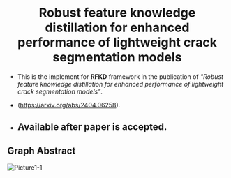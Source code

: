 <h1 align="center" style="border-bottom: none;"> Robust feature knowledge distillation for enhanced performance of lightweight crack segmentation models</h1>
 
- This is the implement for **RFKD** framework in the publication of *"Robust feature knowledge distillation for enhanced performance of lightweight crack segmentation models"*. 
- (https://arxiv.org/abs/2404.06258).

- ## Available after paper is accepted. ##


## Graph Abstract
![Picture1-1](https://github.com/ZhaohuiChen-Ziv/RFKD/assets/164841022/2e0aec47-923a-4f52-80ad-5c3b97cfb96c)



